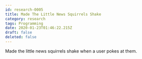 ```yaml
---
id: research-0005
title: Made The Little News Squirrels Shake
category: research
tags: Programming
date: 2020-01-23T01:46:22.215Z
draft: false
deleted: false
---
```


Made the little news squirrels shake when a user pokes at them.
